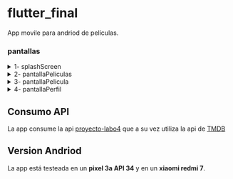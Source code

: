 # flutter_final

App movile para andriod de películas.

### pantallas

<details>
<summary>1- splashScreen</summary>
<br>
Pantalla de inicio de la app.
<hr>
</details>

<details>
<summary>2- pantallaPeliculas</summary>
<br>
En esta pantalla se muestran las portadas de las peliculas y se puede filtrar por géneros.
<hr>
</details>

<details>
<summary>3- pantallaPelicula</summary>
<br>
En esta pantalla se muestra la información de la pelicula y la portada de peliculas relacionadas en la que se puede acceder.
<hr>
</details>

<details>
<summary>4- pantallaPerfil</summary>
<br>
Pantalla de tipo login. -No funcional-
<hr>
</details>

## Consumo API

La app consume la api [proyecto-labo4](https://github.com/LucianoMassoni/proyecto_labo4) que a su vez utiliza la api de [TMDB](https://developer.themoviedb.org/docs)


## Version Andriod

La app está testeada en un __pixel 3a API 34__ y en un __xiaomi redmi 7__.
